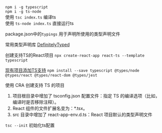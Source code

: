 `npm i -g typescript`  
`npm i -g ts-node`  
使用 `tsc index.ts` 编译ts  
使用 `ts-node index.ts` 直接运行ts 

package.json中的`typings` 用于声明所使用的类型声明文件

常用类型声明库 [DefinitelyTyped](https://github.com/DefinitelyTyped/DefinitelyTyped)

创建支持TS的React项目 `npx create-react-app react-ts --template typescript`

[现有项目添加TS支持](https://create-react-app.dev/docs/adding-typescript/) `npm install --save typescript @types/node @types/react @types/react-dom @types/jest`

使用 CRA 创建支持 TS 的项目
1. 项目根目录中增加了 tsconfig.json 配置文件：指定 TS 的编译选项（比如，编译时是否移除注释）。
2. React 组件的文件扩展名变为：*.tsx。
3. src 目录中增加了 react-app-env.d.ts：React 项目默认的类型声明文件

`tsc --init` 初始化ts配置
